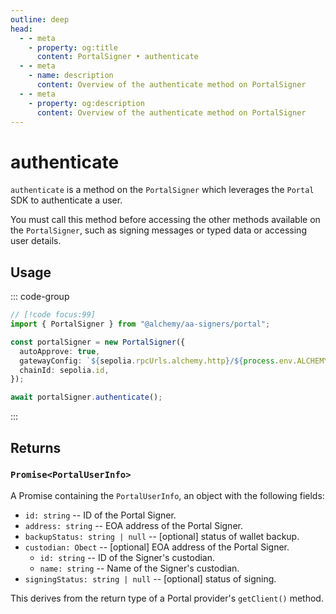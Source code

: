 ```yaml
---
outline: deep
head:
  - - meta
    - property: og:title
      content: PortalSigner • authenticate
  - - meta
    - name: description
      content: Overview of the authenticate method on PortalSigner
  - - meta
    - property: og:description
      content: Overview of the authenticate method on PortalSigner
---
```


# authenticate

`authenticate` is a method on the `PortalSigner` which leverages the `Portal` SDK to authenticate a user.

You must call this method before accessing the other methods available on the `PortalSigner`, such as signing messages or typed data or accessing user details.

## Usage

::: code-group

```ts [example.ts]
// [!code focus:99]
import { PortalSigner } from "@alchemy/aa-signers/portal";

const portalSigner = new PortalSigner({
  autoApprove: true,
  gatewayConfig: `${sepolia.rpcUrls.alchemy.http}/${process.env.ALCHEMY_API_KEY}`,
  chainId: sepolia.id,
});

await portalSigner.authenticate();
```

:::

## Returns

### `Promise<PortalUserInfo>`

A Promise containing the `PortalUserInfo`, an object with the following fields:

- `id: string` -- ID of the Portal Signer.
- `address: string` -- EOA address of the Portal Signer.
- `backupStatus: string | null` -- [optional] status of wallet backup.
- `custodian: Obect` -- [optional] EOA address of the Portal Signer.
  - `id: string` -- ID of the Signer's custodian.
  - `name: string` -- Name of the Signer's custodian.
- `signingStatus: string | null` -- [optional] status of signing.

This derives from the return type of a Portal provider's `getClient()` method.
